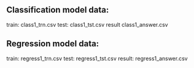 ## Classification model data:

train: class1_trn.csv
test: class1_tst.csv
result class1_answer.csv
## Regression model data:
train: regress1_trn.csv
test: regress1_tst.csv
result: regress1_answer.csv

